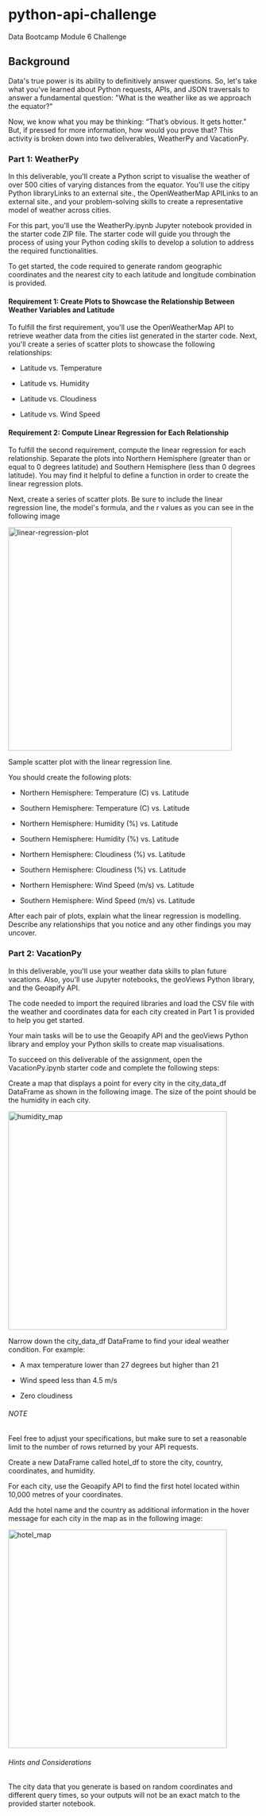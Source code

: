 # python-api-challenge
Data Bootcamp Module 6 Challenge
## Background
Data's true power is its ability to definitively answer questions. So, let's take what you've learned about Python requests, APIs, and JSON traversals to answer a fundamental question: "What is the weather like as we approach the equator?"

Now, we know what you may be thinking: “That’s obvious. It gets hotter.” But, if pressed for more information, how would you prove that?
This activity is broken down into two deliverables, WeatherPy and VacationPy.

### Part 1: WeatherPy

In this deliverable, you'll create a Python script to visualise the weather of over 500 cities of varying distances from the equator. You'll use the citipy Python libraryLinks to an external site., the OpenWeatherMap APILinks to an external site., and your problem-solving skills to create a representative model of weather across cities.

For this part, you'll use the WeatherPy.ipynb Jupyter notebook provided in the starter code ZIP file. The starter code will guide you through the process of using your Python coding skills to develop a solution to address the required functionalities.

To get started, the code required to generate random geographic coordinates and the nearest city to each latitude and longitude combination is provided.

#### Requirement 1: Create Plots to Showcase the Relationship Between Weather Variables and Latitude

To fulfill the first requirement, you'll use the OpenWeatherMap API to retrieve weather data from the cities list generated in the starter code. Next, you'll create a series of scatter plots to showcase the following relationships:

- Latitude vs. Temperature

- Latitude vs. Humidity

- Latitude vs. Cloudiness

- Latitude vs. Wind Speed

#### Requirement 2: Compute Linear Regression for Each Relationship

To fulfill the second requirement, compute the linear regression for each relationship. Separate the plots into Northern Hemisphere (greater than or equal to 0 degrees latitude) and Southern Hemisphere (less than 0 degrees latitude). You may find it helpful to define a function in order to create the linear regression plots.

Next, create a series of scatter plots. Be sure to include the linear regression line, the model's formula, and the r values as you can see in the following image

<img width="450" alt="linear-regression-plot" src="https://github.com/EvaB5050/python-api-challenge/assets/135685900/5f99e334-b91e-463f-a42f-a821c74e0b9f">

Sample scatter plot with the linear regression line.

You should create the following plots:

- Northern Hemisphere: Temperature (C) vs. Latitude

- Southern Hemisphere: Temperature (C) vs. Latitude

- Northern Hemisphere: Humidity (%) vs. Latitude

- Southern Hemisphere: Humidity (%) vs. Latitude

- Northern Hemisphere: Cloudiness (%) vs. Latitude

- Southern Hemisphere: Cloudiness (%) vs. Latitude

- Northern Hemisphere: Wind Speed (m/s) vs. Latitude

- Southern Hemisphere: Wind Speed (m/s) vs. Latitude

After each pair of plots, explain what the linear regression is modelling. Describe any relationships that you notice and any other findings you may uncover.

### Part 2: VacationPy

In this deliverable, you'll use your weather data skills to plan future vacations. Also, you'll use Jupyter notebooks, the geoViews Python library, and the Geoapify API.

The code needed to import the required libraries and load the CSV file with the weather and coordinates data for each city created in Part 1 is provided to help you get started.

Your main tasks will be to use the Geoapify API and the geoViews Python library and employ your Python skills to create map visualisations.

To succeed on this deliverable of the assignment, open the VacationPy.ipynb starter code and complete the following steps:

Create a map that displays a point for every city in the city_data_df DataFrame as shown in the following image. The size of the point should be the humidity in each city.

<img width="440" alt="humidity_map" src="https://github.com/EvaB5050/python-api-challenge/assets/135685900/5938dfb8-8a1b-4200-aa4e-9ea1efbbe02e">

Narrow down the city_data_df DataFrame to find your ideal weather condition. For example:

- A max temperature lower than 27 degrees but higher than 21

- Wind speed less than 4.5 m/s

- Zero cloudiness

###### NOTE

Feel free to adjust your specifications, but make sure to set a reasonable limit to the number of rows returned by your API requests.

Create a new DataFrame called hotel_df to store the city, country, coordinates, and humidity.

For each city, use the Geoapify API to find the first hotel located within 10,000 metres of your coordinates.

Add the hotel name and the country as additional information in the hover message for each city in the map as in the following image:

<img width="440" alt="hotel_map" src="https://github.com/EvaB5050/python-api-challenge/assets/135685900/6501a2aa-ce16-4ac1-94f7-64397b94753c">


###### Hints and Considerations

The city data that you generate is based on random coordinates and different query times, so your outputs will not be an exact match to the provided starter notebook.
